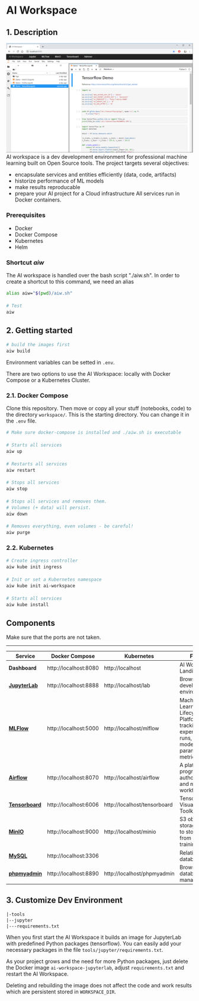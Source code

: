 # AI Workspace

## 1. Description 

![AI Workspace Dashboard](./tools/dashboard/dashboard.png)
<br>
AI workspace is a dev development environment for professional machine learning built on Open Source tools. The project targets several objectives:
- encapsulate services and entities efficiently (data, code, artifacts)
- historize performance of ML models
- make results reproducable
- prepare your AI project for a Cloud infrastructure
All services run in Docker containers. 

### Prerequisites

- Docker
- Docker Compose 
- Kubernetes 
- Helm

### Shortcut *aiw*

The AI workspace is handled over the bash script "./aiw.sh". In order to create a shortcut to this command, we need an alias

```bash
alias aiw="$(pwd)/aiw.sh"

# Test
aiw
``` 

## 2. Getting started

```bash
# build the images first
aiw build
```

Environment variables can be setted in ``.env``.<br>
 
There are two options to use the AI Workspace: locally with Docker Compose or a Kubernetes Cluster.

### 2.1. Docker Compose

Clone this repository. Then move or copy all your stuff (notebooks, code) to the directory ``workspace/``. This is the starting directory. You can change it in the ``.env`` file.

```bash
# Make sure docker-compose is installed and ./aiw.sh is executable

# Starts all services
aiw up

# Restarts all services
aiw restart

# Stops all services
aiw stop

# Stops all services and removes them.
# Volumes (+ data) will persist.
aiw down

# Removes everything, even volumes - be careful!
aiw purge
```


### 2.2. Kubernetes

```bash
# Create ingress controller
aiw kube init ingress

# Init or set a Kubernetes namespace
aiw kube init ai-workspace

# Starts all services
aiw kube install
```

## Components 
Make sure that the ports are not taken.<br>

---
|Service|Docker Compose|Kubernetes|Function|
|-|-|-|-|
|**Dashboard**|http://localhost:8080 |http://localhost |AI Workspace Landing Page|
|**[JupyterLab](https://github.com/jupyterlab/jupyterlab)**|http://localhost:8888 |http://localhost/lab|Browser-based development environment|
|**[MLFlow](https://github.com/mlflow/mlflow)**|http://localhost:5000 |http://localhost/mlflow|Machine Learning Lifecycle Platform for tracking experiments and runs, evaluating models, parameters and metrics|
|**[Airflow](https://github.com/apache/airflow)**|http://localhost:8070 |http://localhost/airflow|A platform to programmatically author, schedule, and monitor workflows|
|**[Tensorboard](https://github.com/tensorflow/tensorboard)**|http://localhost:6006 |http://localhost/tensorboard|TensorFlow's Visualization Toolkit|
|**[MinIO](https://github.com/minio/minio)**|http://localhost:9000 |http://localhost/minio|S3 object storage in order to store artifacts from MLFlow or training data|
|**[MySQL](https://github.com/mysql/mysql-server)**|http://localhost:3306 ||Relational database|
|**[phpmyadmin](https://github.com/phpmyadmin/phpmyadmin)**|http://localhost:8890 |http://localhost/phpmyadmin|Browser-based database management tool|

## 3. Customize Dev Environment

```
|-tools
|--jupyter
|---requirements.txt
```

When you first start the AI Workspace it builds an image for JupyterLab with predefined Python packages (tensorflow). You can easily add your necessary packages in the file ``tools/jupyter/requirements.txt``.

As your project grows and the need for more Python packages, just delete the Docker image ``ai-workspace-jupyterlab``, adjust ``requirements.txt`` and restart the AI Workspace.

Deleting and rebuilding the image does not affect the code and work results which are persistent stored in ``WORKSPACE_DIR``.
